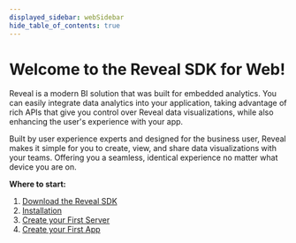 ```yaml
---
displayed_sidebar: webSidebar
hide_table_of_contents: true
---
```


# Welcome to the Reveal SDK for Web!

Reveal is a modern BI solution that was built for embedded analytics. You can easily integrate data analytics into your application, taking advantage of rich APIs that give you control over Reveal data visualizations, while also enhancing the user's experience with your app.

Built by user experience experts and designed for the business user, Reveal makes it simple for you to create, view, and share data visualizations with your teams. Offering you a seamless, identical experience no matter what device you are on.

**Where to start:**
1. [Download the Reveal SDK](https://www.revealbi.io/download-sdk)
2. [Installation](installation.md)
3. [Create your First Server](getting-started-server.md)
4. [Create your First App](getting-started-javascript.md)

